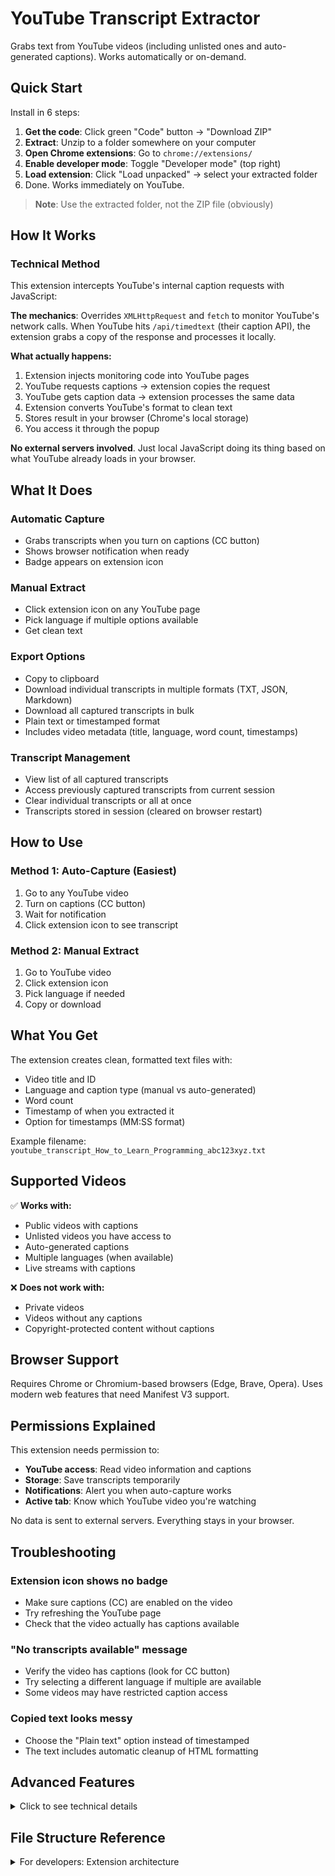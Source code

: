 # YouTube Transcript Extractor

Grabs text from YouTube videos (including unlisted ones and auto-generated captions). Works automatically or on-demand.

## Quick Start

Install in 6 steps:

1. **Get the code**: Click green "Code" button → "Download ZIP"
2. **Extract**: Unzip to a folder somewhere on your computer
3. **Open Chrome extensions**: Go to `chrome://extensions/`
4. **Enable developer mode**: Toggle "Developer mode" (top right)
5. **Load extension**: Click "Load unpacked" → select your extracted folder
6. Done. Works immediately on YouTube.

> **Note**: Use the extracted folder, not the ZIP file (obviously)

## How It Works

### Technical Method

This extension intercepts YouTube's internal caption requests with JavaScript:

**The mechanics**: Overrides `XMLHttpRequest` and `fetch` to monitor YouTube's network calls. When YouTube hits `/api/timedtext` (their caption API), the extension grabs a copy of the response and processes it locally.

**What actually happens:**

1. Extension injects monitoring code into YouTube pages
2. YouTube requests captions → extension copies the request
3. YouTube gets caption data → extension processes the same data
4. Extension converts YouTube's format to clean text
5. Stores result in your browser (Chrome's local storage)
6. You access it through the popup

**No external servers involved**. Just local JavaScript doing its thing based on what YouTube already loads in your browser.

## What It Does

### Automatic Capture

- Grabs transcripts when you turn on captions (CC button)
- Shows browser notification when ready
- Badge appears on extension icon

### Manual Extract

- Click extension icon on any YouTube page
- Pick language if multiple options available
- Get clean text

### Export Options

- Copy to clipboard
- Download individual transcripts in multiple formats (TXT, JSON, Markdown)
- Download all captured transcripts in bulk
- Plain text or timestamped format
- Includes video metadata (title, language, word count, timestamps)

### Transcript Management

- View list of all captured transcripts
- Access previously captured transcripts from current session
- Clear individual transcripts or all at once
- Transcripts stored in session (cleared on browser restart)

## How to Use

### Method 1: Auto-Capture (Easiest)

1. Go to any YouTube video
2. Turn on captions (CC button)
3. Wait for notification
4. Click extension icon to see transcript

### Method 2: Manual Extract

1. Go to YouTube video
2. Click extension icon
3. Pick language if needed
4. Copy or download

## What You Get

The extension creates clean, formatted text files with:

- Video title and ID
- Language and caption type (manual vs auto-generated)
- Word count
- Timestamp of when you extracted it
- Option for timestamps (MM:SS format)

Example filename: `youtube_transcript_How_to_Learn_Programming_abc123xyz.txt`

## Supported Videos

✅ **Works with:**

- Public videos with captions
- Unlisted videos you have access to
- Auto-generated captions
- Multiple languages (when available)
- Live streams with captions

❌ **Does not work with:**

- Private videos
- Videos without any captions
- Copyright-protected content without captions

## Browser Support

Requires Chrome or Chromium-based browsers (Edge, Brave, Opera). Uses modern web features that need Manifest V3 support.

## Permissions Explained

This extension needs permission to:

- **YouTube access**: Read video information and captions
- **Storage**: Save transcripts temporarily
- **Notifications**: Alert you when auto-capture works
- **Active tab**: Know which YouTube video you're watching

No data is sent to external servers. Everything stays in your browser.

## Troubleshooting

### Extension icon shows no badge

- Make sure captions (CC) are enabled on the video
- Try refreshing the YouTube page
- Check that the video actually has captions available

### "No transcripts available" message

- Verify the video has captions (look for CC button)
- Try selecting a different language if multiple are available
- Some videos may have restricted caption access

### Copied text looks messy

- Choose the "Plain text" option instead of timestamped
- The text includes automatic cleanup of HTML formatting

## Advanced Features

<details>
<summary>Click to see technical details</summary>

### How It Works Behind the Scenes

The extension uses three main components:

- **Background script**: Stores transcripts and shows notifications
- **Content script**: Reads YouTube page information
- **Page injection**: Captures YouTube's internal caption requests

### Caption Format Support

- **JSON3**: Modern YouTube format (preferred)
- **XML**: Legacy format (automatic fallback)
- **Multiple languages**: Supports all YouTube-available languages

### Storage Strategy

Transcripts are stored in session storage:

- Available during current browser session
- Cleared when browser is closed/restarted
- Multiple transcripts can be captured and managed
- No persistent storage across browser sessions

Your data never leaves your device.

</details>

## File Structure Reference

<details>
<summary>For developers: Extension architecture</summary>

```
manifest.json          → Extension configuration
├── background.js      → Handles storage and notifications
├── content.js         → Interacts with YouTube pages
├── inject.js          → Captures YouTube's caption API calls
├── popup.html/js/css  → Extension interface
└── icons/             → Extension icons
```

**Component Communication:**

- Extension popup ↔ Content script (video info requests)
- Content script ↔ Background script (transcript storage)
- Injected script → Content script (captured transcript data)

**Technical Implementation:**

- Intercepts YouTube's `/api/timedtext` requests
- Parses both modern (JSON3) and legacy (XML) caption formats
- Uses Chrome's Manifest V3 service worker architecture
- Handles YouTube's single-page application navigation

</details>
